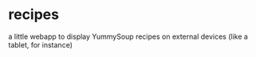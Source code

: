 recipes
=======

a little webapp to display YummySoup recipes on external devices (like a tablet, for instance)
